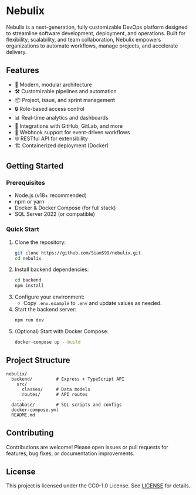 # Nebulix

Nebulix is a next-generation, fully customizable DevOps platform designed to streamline software development, deployment, and operations. Built for flexibility, scalability, and team collaboration, Nebulix empowers organizations to automate workflows, manage projects, and accelerate delivery.

## Features

- 🚀 Modern, modular architecture
- 🛠️ Customizable pipelines and automation
- 📦 Project, issue, and sprint management
- 🔒 Role-based access control
- 📊 Real-time analytics and dashboards
- 🔗 Integrations with GitHub, GitLab, and more
- 📝 Webhook support for event-driven workflows
- 🌐 RESTful API for extensibility
- 🏗️ Containerized deployment (Docker)

## Getting Started

### Prerequisites
- Node.js (v18+ recommended)
- npm or yarn
- Docker & Docker Compose (for full stack)
- SQL Server 2022 (or compatible)

### Quick Start

1. Clone the repository:
   ```sh
   git clone https://github.com/SiamS99/nebulix.git
   cd nebulix
   ```
2. Install backend dependencies:
   ```sh
   cd backend
   npm install
   ```
3. Configure your environment:
   - Copy `.env.example` to `.env` and update values as needed.
4. Start the backend server:
   ```sh
   npm run dev
   ```
5. (Optional) Start with Docker Compose:
   ```sh
   docker-compose up --build
   ```

## Project Structure

```
nebulix/
  backend/         # Express + TypeScript API
    src/
      classes/     # Data models
      routes/      # API routes
    ...
  database/        # SQL scripts and configs
  docker-compose.yml
  README.md
```

## Contributing

Contributions are welcome! Please open issues or pull requests for features, bug fixes, or documentation improvements.

## License

This project is licensed under the CC0-1.0 License. See [LICENSE](LICENSE) for details.
